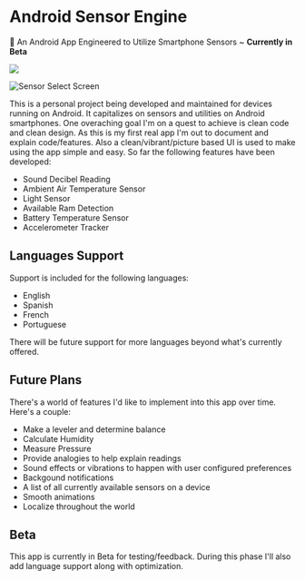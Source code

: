 # **Android Sensor Engine**
📱 An Android App Engineered to Utilize Smartphone Sensors ~ **Currently in Beta**

[<img src="https://github.com/Cfoulcard/Sound-Tech-Sensors/blob/master/google-play-badge.png">](https://play.google.com/store/apps/details?id=com.christianfoulcard.android.androidsensorengine)

![Sensor Select Screen](https://github.com/Cfoulcard/Sound-Tech-Sensors/blob/master/mockups/featured_image.png)

This is a personal project being developed and maintained for devices running on Android. It capitalizes on sensors and utilities on Android smartphones. One overaching goal I'm on a quest to achieve is clean code and clean design. As this is my first real app I'm out to document and explain code/features. Also a clean/vibrant/picture based UI is used to make using the app simple and easy. So far the following features have been developed:
- Sound Decibel Reading
- Ambient Air Temperature Sensor
- Light Sensor
- Available Ram Detection
- Battery Temperature Sensor
- Accelerometer Tracker

## Languages Support
Support is included for the following languages:
- English
- Spanish
- French
- Portuguese

There will be future support for more languages beyond what's currently offered.

## Future Plans
There's a world of features I'd like to implement into this app over time. Here's a couple:
- Make a leveler and determine balance
- Calculate Humidity
- Measure Pressure
- Provide analogies to help explain readings
- Sound effects or vibrations to happen with user configured preferences
- Backgound notifications
- A list of all currently available sensors on a device
- Smooth animations
- Localize throughout the world

## Beta
This app is currently in Beta for testing/feedback. During this phase I'll also add language support along with optimization.


